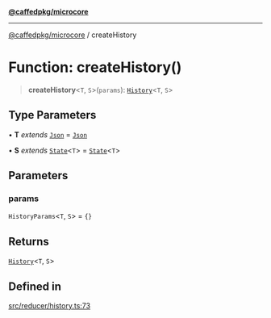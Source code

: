 [**@caffedpkg/microcore**](../README.md)

***

[@caffedpkg/microcore](../globals.md) / createHistory

# Function: createHistory()

> **createHistory**\<`T`, `S`\>(`params`): [`History`](../type-aliases/History.md)\<`T`, `S`\>

## Type Parameters

• **T** *extends* [`Json`](../type-aliases/Json.md) = [`Json`](../type-aliases/Json.md)

• **S** *extends* [`State`](../type-aliases/State.md)\<`T`\> = [`State`](../type-aliases/State.md)\<`T`\>

## Parameters

### params

`HistoryParams`\<`T`, `S`\> = `{}`

## Returns

[`History`](../type-aliases/History.md)\<`T`, `S`\>

## Defined in

[src/reducer/history.ts:73](https://github.com/caffed/microcore/blob/3444f5042af4893783a848f270124aa74f8db032/src/reducer/history.ts#L73)
